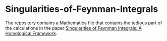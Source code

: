 # Singularities-of-Feynman-Integrals

The repository contains a Mathematica file that contains the tedious part of the calculations in the paper
[Singularities of Feynman Integrals: A Homological Framework](https://doi.org/10.48550/arXiv.2305.08644). 
